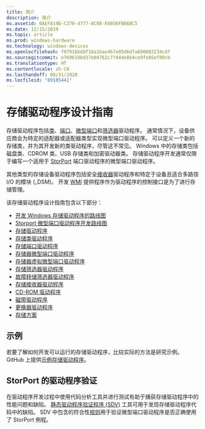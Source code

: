 ```yaml
---
title: 简介
description: 简介
ms.assetid: 0AEFA19D-C270-4777-8C08-E6056FBB6BC5
ms.date: 12/15/2019
ms.topic: article
ms.prod: windows-hardware
ms.technology: windows-devices
ms.openlocfilehash: f9791bbd8f16a1bae467e05d6d7a690082234cdf
ms.sourcegitcommit: e769619bd37e04762c77444e8b4ce9fe86ef09cb
ms.translationtype: HT
ms.contentlocale: zh-CN
ms.lasthandoff: 08/31/2020
ms.locfileid: "89185441"
---
```

# <a name="storage-driver-design-guide"></a>存储驱动程序设计指南

存储驱动程序包括[类](introduction-to-storage-class-drivers.md)、[端口](storage-port-drivers.md)、[微型端口](storage-miniport-drivers.md)和[筛选器](storage-filter-drivers.md)驱动程序。 通常情况下，设备供应商会为特定的适配器或适配器类型实现微型端口驱动程序。 可以定义一个新的存储类，并为其开发新的类驱动程序，尽管这不常见。 Windows 中的存储类包括磁盘类、CDROM 类、USB 存储类和加密驱动器类。 存储驱动程序开发通常仅限于编写一个适用于 [StorPort](storport-driver-overview.md) 端口驱动程序的微型端口驱动程序。

其他类型的存储设备驱动程序包括安全[接收器](overview.md)驱动程序和特定于设备且适合多路径 I/O 的模块 (_DSM)。 开发 [WMI](./storage-wmi-classes.md) 提供程序作为驱动程序的控制接口是为了进行存储管理。

该存储驱动程序设计指南包含以下部分：

* [开发 Windows 存储驱动程序的路线图](roadmap-for-developing-storage-drivers.md)
* [Storport 微型端口驱动程序开发路线图](roadmap-for-developing-storport-miniport-drivers.md)  
* [存储驱动程序](storage-drivers.md)  
* [存储类驱动程序](introduction-to-storage-class-drivers.md)  
* [存储端口驱动程序](storage-port-drivers.md)  
* [存储器微型端口驱动程序](storage-miniport-drivers.md)  
* [存储器虚拟微型端口驱动程序](overview-of-storage-virtual-miniport-drivers.md)  
* [存储筛选器驱动程序](storage-filter-drivers.md)  
* [故障转储筛选器驱动程序](crash-dump-filter-drivers.md)  
* [存储接收器驱动程序](overview.md)  
* [CD-ROM 驱动程序](cd-rom-drivers.md)  
* [磁带驱动程序](tape-drivers-overview.md)  
* [更换器驱动程序](changer-drivers.md)  
* [存储方案](offloaded-data-transfer.md)  

## <a name="samples"></a>示例

若要了解如何开发可以运行的存储驱动程序，比较实际的方法是研究示例。 GitHub 上提供[示例存储驱动程序](https://github.com/Microsoft/Windows-driver-samples)。

## <a name="driver-verification-for-storport"></a>StorPort 的驱动程序验证

在驱动程序开发过程中使用代码分析工具并进行测试有助于捕获存储驱动程序中的性能问题和缺陷。 [静态驱动程序验证程序 (SDV)](../devtest/static-driver-verifier.md) 工具可用于发现存储驱动程序代码中的缺陷。 SDV 中包含的符合性[规则](../devtest/declaring-functions-by-using-function-role-types-for-storport-drivers.md)用于验证微型端口驱动程序是否正确使用了 StorPort 例程。